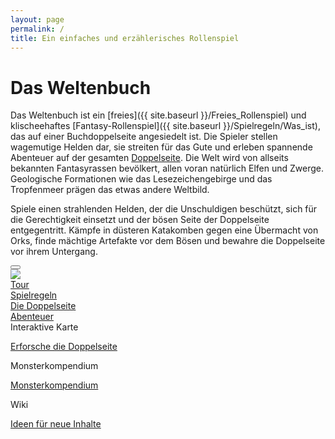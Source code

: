 ```yaml
---
layout: page
permalink: /
title: Ein einfaches und erzählerisches Rollenspiel
---
```


# Das Weltenbuch

Das Weltenbuch ist ein [freies]({{ site.baseurl }}/Freies_Rollenspiel) und klischeehaftes [Fantasy-Rollenspiel]({{ site.baseurl }}/Spielregeln/Was_ist), das auf einer Buchdoppelseite angesiedelt ist. Die Spieler stellen wagemutige Helden dar, sie streiten für das Gute und erleben spannende Abenteuer auf der gesamten [Doppelseite]({{site.baseurl}}/Die_Doppelseite/). Die Welt wird von allseits bekannten Fantasyrassen bevölkert, allen voran natürlich Elfen und Zwerge. Geologische Formationen wie das Lesezeichengebirge und das Tropfenmeer prägen das etwas andere Weltbild.

Spiele einen strahlenden Helden, der die Unschuldigen beschützt, sich für die Gerechtigkeit einsetzt und der bösen Seite der Doppelseite entgegentritt. Kämpfe in düsteren Katakomben gegen eine Übermacht von Orks, finde mächtige Artefakte vor dem Bösen und bewahre die Doppelseite vor ihrem Untergang.

<div id="Carousel" class="carousel slide bg-leder overflow-hidden rounded-top" data-bs-ride="carousel" data-bs-interval="5000" data-bs-touch="true" data-bs-pause="hover">
  <div class="carousel-indicators">
    <button data-bs-target="#myCarousel" data-bs-slide-to="0" class="active"></button>
  </div>
  <div class="carousel-inner">
    <div class="carousel-item text-center active">
      <img class="img-fluid" src="{{ site.baseurl }}/assets/images/startseite0.jpg">
    </div>
  </div>
  <!--
  <a class="carousel-control-prev" href="#myCarousel" role="button" data-bs-slide="prev">
    <span class="carousel-control-prev-icon" aria-hidden="true"></span>
  </a>
  <a class="carousel-control-next" href="#myCarousel" role="button" data-bs-slide="next">
    <span class="carousel-control-next-icon" aria-hidden="true"></span>
  </a>
  -->
</div>
<div class="row bg-brown g-0 text-center rounded-bottom mb-3">
    <div class="col clickable border-end p-2">
        <a href="{{ site.baseurl }}/Tour/" class="link-light">Tour</a>
    </div>
    <div class="col clickable border-end p-2">
        <a href="{{ site.baseurl }}/Spielregeln/" class="link-light">Spielregeln</a>
    </div>
    <div class="col clickable border-end p-2">
        <a href="{{ site.baseurl }}/Die_Doppelseite/" class="link-light">Die Doppelseite</a>
    </div>
    <div class="col clickable p-2">
        <a href="{{ site.baseurl }}/Abenteuer/" class="link-light">Abenteuer</a>
    </div>
</div>

<div class="row row-cols-1 row-cols-sm-3 g-4 mb-3">
    <div class="col">
        <div class="card bg-leder text-light clickable">
            <div class="card-header">Interaktive Karte</div>
            <div class="card-body bg-doppelseite text-shadow">
                <p class="mt-6 mb-0"><a class="link-light" href="{{ site.baseurl }}/Die_Doppelseite/Karte/">Erforsche die Doppelseite</a></p>
            </div>
        </div>
    </div>
    <div class="col">
        <div class="card bg-leder text-light clickable">
            <div class="card-header">Monsterkompendium</div>
            <div class="card-body bg-monster text-shadow">
                <p class="mt-6 mb-0"><a class="link-light" href="{{ site.baseurl }}/Monsterkompendium/">Monsterkompendium</a></p>
            </div>
        </div>
    </div>
    <div class="col">
        <div class="card bg-leder text-light clickable">
            <div class="card-header">Wiki</div>
            <div class="card-body text-shadow">
                <p class="mt-6 mb-0"><a class="link-light" href="{{ site.baseurl }}/Wiki/">Ideen für neue Inhalte</a></p>
            </div>
        </div>
    </div>
</div>
